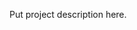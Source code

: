 <!-- 
.. title: vman
.. slug: vman
.. date: 05/30/2014 10:53:19 PM UTC+02:00
.. tags: vman
.. link: 
.. description: 
.. type: text
-->

Put project description here.
